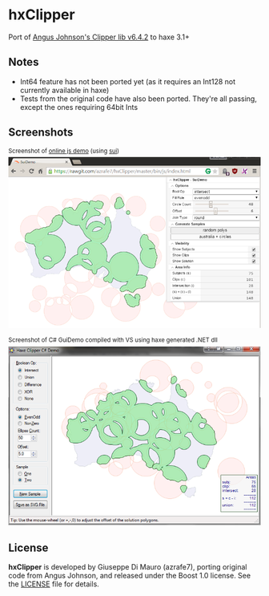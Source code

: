hxClipper
=========

Port of [Angus Johnson's Clipper lib v6.4.2](http://sourceforge.net/projects/polyclipping/) to haxe 3.1+

## Notes

 - Int64 feature has not been ported yet (as it requires an Int128 not currently available in haxe)
 - Tests from the original code have also been ported. They're all passing, except the ones requiring 64bit Ints

## Screenshots

<sup>Screenshot of [online js demo](https://rawgit.com/azrafe7/hxClipper/master/bin/js/index.html) (using [sui](https://github.com/fponticelli/sui))</sup>
![](SuiDemo.png)

<sup>Screenshot of C# GuiDemo compiled with VS using haxe generated .NET dll</sup>
![](GuiDemo.png)

## License

**hxClipper** is developed by Giuseppe Di Mauro (azrafe7), porting original code from Angus Johnson, and released under the Boost 1.0 license. See the [LICENSE](LICENSE) file for details. 
